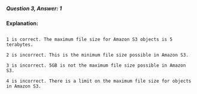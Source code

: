 ##### Question 3, Answer: 1


**Explanation:**


```

1 is correct. The maximum file size for Amazon S3 objects is 5 terabytes.

2 is incorrect. This is the minimum file size possible in Amazon S3.

3 is incorrect. 5GB is not the maximum file size possible in Amazon S3.

4 is incorrect. There is a limit on the maximum file size for objects in Amazon S3.

```

